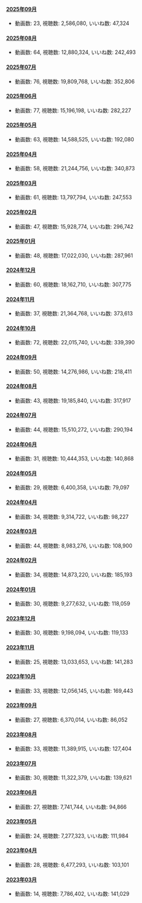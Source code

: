 #### [2025年09月](videos/202509 "wikilink")

-   動画数: 23, 視聴数: 2,586,080, いいね数: 47,324

#### [2025年08月](videos/202508 "wikilink")

-   動画数: 64, 視聴数: 12,880,324, いいね数: 242,493

#### [2025年07月](videos/202507 "wikilink")

-   動画数: 76, 視聴数: 19,809,768, いいね数: 352,806

#### [2025年06月](videos/202506 "wikilink")

-   動画数: 77, 視聴数: 15,196,198, いいね数: 282,227

#### [2025年05月](videos/202505 "wikilink")

-   動画数: 63, 視聴数: 14,588,525, いいね数: 192,080

#### [2025年04月](videos/202504 "wikilink")

-   動画数: 58, 視聴数: 21,244,756, いいね数: 340,873

#### [2025年03月](videos/202503 "wikilink")

-   動画数: 61, 視聴数: 13,797,794, いいね数: 247,553

#### [2025年02月](videos/202502 "wikilink")

-   動画数: 47, 視聴数: 15,928,774, いいね数: 296,742

#### [2025年01月](videos/202501 "wikilink")

-   動画数: 48, 視聴数: 17,022,030, いいね数: 287,961

#### [2024年12月](videos/202412 "wikilink")

-   動画数: 60, 視聴数: 18,162,710, いいね数: 307,775

#### [2024年11月](videos/202411 "wikilink")

-   動画数: 37, 視聴数: 21,364,768, いいね数: 373,613

#### [2024年10月](videos/202410 "wikilink")

-   動画数: 72, 視聴数: 22,015,740, いいね数: 339,390

#### [2024年09月](videos/202409 "wikilink")

-   動画数: 50, 視聴数: 14,276,986, いいね数: 218,411

#### [2024年08月](videos/202408 "wikilink")

-   動画数: 43, 視聴数: 19,185,840, いいね数: 317,917

#### [2024年07月](videos/202407 "wikilink")

-   動画数: 44, 視聴数: 15,510,272, いいね数: 290,194

#### [2024年06月](videos/202406 "wikilink")

-   動画数: 31, 視聴数: 10,444,353, いいね数: 140,868

#### [2024年05月](videos/202405 "wikilink")

-   動画数: 29, 視聴数: 6,400,358, いいね数: 79,097

#### [2024年04月](videos/202404 "wikilink")

-   動画数: 34, 視聴数: 9,314,722, いいね数: 98,227

#### [2024年03月](videos/202403 "wikilink")

-   動画数: 44, 視聴数: 8,983,276, いいね数: 108,900

#### [2024年02月](videos/202402 "wikilink")

-   動画数: 34, 視聴数: 14,873,220, いいね数: 185,193

#### [2024年01月](videos/202401 "wikilink")

-   動画数: 30, 視聴数: 9,277,632, いいね数: 118,059

#### [2023年12月](videos/202312 "wikilink")

-   動画数: 30, 視聴数: 9,198,094, いいね数: 119,133

#### [2023年11月](videos/202311 "wikilink")

-   動画数: 25, 視聴数: 13,033,653, いいね数: 141,283

#### [2023年10月](videos/202310 "wikilink")

-   動画数: 33, 視聴数: 12,056,145, いいね数: 169,443

#### [2023年09月](videos/202309 "wikilink")

-   動画数: 27, 視聴数: 6,370,014, いいね数: 86,052

#### [2023年08月](videos/202308 "wikilink")

-   動画数: 33, 視聴数: 11,389,915, いいね数: 127,404

#### [2023年07月](videos/202307 "wikilink")

-   動画数: 30, 視聴数: 11,322,379, いいね数: 139,621

#### [2023年06月](videos/202306 "wikilink")

-   動画数: 27, 視聴数: 7,741,744, いいね数: 94,866

#### [2023年05月](videos/202305 "wikilink")

-   動画数: 24, 視聴数: 7,277,323, いいね数: 111,984

#### [2023年04月](videos/202304 "wikilink")

-   動画数: 28, 視聴数: 6,477,293, いいね数: 103,101

#### [2023年03月](videos/202303 "wikilink")

-   動画数: 14, 視聴数: 7,786,402, いいね数: 141,029

